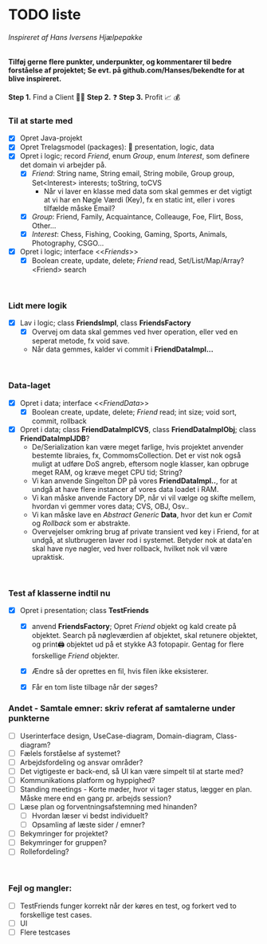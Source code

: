 # TODO liste
###### Inspireret af Hans Iversens Hjælpepakke
#### Tilføj gerne flere punkter, underpunkter, og kommentarer til bedre forståelse af projektet; Se evt. på github.com/Hanses/bekendte for at blive inspireret.

**Step 1.** Find a Client :man_office_worker:
**Step 2.** :question:
**Step 3.** Profit :chart_with_upwards_trend: :moneybag:


### Til at starte med
- [x] Opret Java-projekt
- [x] Opret Trelagsmodel (packages): :open_file_folder: presentation, logic, data
- [x] Opret i logic; record *Friend*, enum *Group*, enum *Interest*, som definere det domain vi arbejder på.
  - [x] *Friend*: String name, String email, String mobile, Group group, Set\<Interest\> interests; toString, toCVS
    - Når vi laver en klasse med data som skal gemmes er det vigtigt at vi har en Nøgle Værdi (Key), fx en static int, eller i vores tilfælde måske Email?
  - [x] *Group*: Friend, Family, Acquaintance, Colleauge, Foe, Flirt, Boss, Other...
  - [x] *Interest*: Chess, Fishing, Cooking, Gaming, Sports, Animals, Photography, CSGO...
- [x] Opret i logic; interface \<\<*Friends*\>\> 
  - [x] Boolean create, update, delete; *Friend* read, Set/List/Map/Array?\<Friend\> search
<br>

### Lidt mere logik
- [x] Lav i logic; class **FriendsImpl**, class **FriendsFactory**
  - [x] Overvej om data skal gemmes ved hver operation, eller ved en seperat metode, fx void save.
  - Når data gemmes, kalder vi commit i **FriendDataImpl...**
<br>

### Data-laget
- [x] Opret i data; interface \<\<*FriendData*\>\>
  - [x] Boolean create, update, delete; *Friend* read; int size; void sort, commit, rollback
- [x] Opret i data; class **FriendDataImplCVS**, class **FriendDataImplObj**; class **FriendDataImplJDB**?
  - De/Serialization kan være meget farlige, hvis projektet anvender bestemte libraies, fx, CommomsCollection. Det er vist nok også muligt at udføre DoS angreb, eftersom nogle klasser, kan opbruge meget RAM, og kræve meget CPU tid; String?
  - Vi kan anvende Singelton DP på vores **FriendDataImpl..**, for at undgå at have flere instancer af vores data loadet i RAM.
  - Vi kan måske anvende Factory DP, når vi vil vælge og skifte mellem, hvordan vi gemmer vores data; CVS, OBJ, Osv..
  - Vi kan måske lave en *Abstract Generic* **Data**, hvor det kun er *Comit* og *Rollback* som er abstrakte. 
  - Overvejelser omkring brug af private transient ved key i Friend, for at undgå, at slutbrugeren laver rod i systemet. Betyder nok at data'en skal have nye nøgler, ved hver rollback, hvilket nok vil være upraktisk.
<br>

### Test af klasserne indtil nu
- [x] Opret i presentation; class **TestFriends**
  - [x] anvend **FriendsFactory**; Opret *Friend* objekt og kald create på objektet. Search på nøgleværdien af objektet, skal retunere objektet, og print:printer: objektet ud på et stykke A3 fotopapir. Gentag for flere forskellige *Friend* objekter.
  - [x] Ændre så der oprettes en fil, hvis filen ikke eksisterer.
  - [x] Får en tom liste tilbage når der søges?


### Andet - Samtale emner: skriv referat af samtalerne under punkterne
- [ ] Userinterface design, UseCase-diagram, Domain-diagram, Class-diagram?
- [ ] Fælels forståelse af systemet?
- [ ] Arbejdsfordeling og ansvar områder?
- [ ] Det vigtigeste er back-end, så UI kan være simpelt til at starte med?
- [ ] Kommunikations platform og hyppighed?
- [ ] Standing meetings - Korte møder, hvor vi tager status, lægger en plan. Måske mere end en gang pr. arbejds session?
- [ ] Læse plan og forventningsafstemning med hinanden?
  - [ ] Hvordan læser vi bedst individuelt?
  - [ ] Opsamling af læste sider / emner?
- [ ] Bekymringer for projektet?
- [ ] Bekymringer for gruppen?
- [ ] Rollefordeling?
<br>

### Fejl og mangler:
- [ ] TestFriends funger korrekt når der køres en test, og forkert ved to forskellige test cases.
- [ ] UI
- [ ] Flere testcases